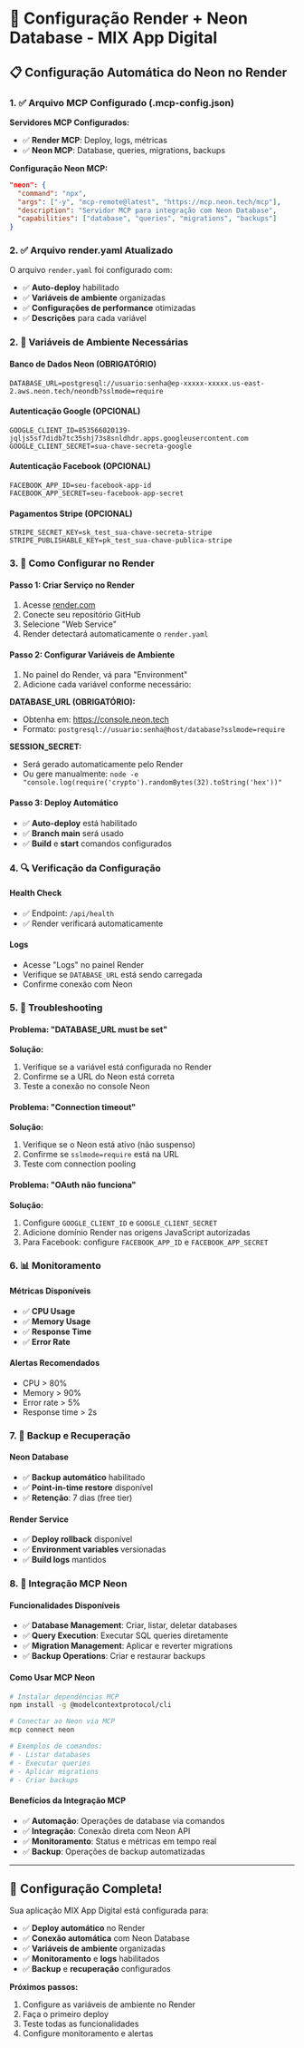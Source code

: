 # 🚀 Configuração Render + Neon Database - MIX App Digital

## 📋 Configuração Automática do Neon no Render

### 1. ✅ Arquivo MCP Configurado (.mcp-config.json)

**Servidores MCP Configurados:**
- ✅ **Render MCP**: Deploy, logs, métricas
- ✅ **Neon MCP**: Database, queries, migrations, backups

**Configuração Neon MCP:**
```json
"neon": {
  "command": "npx",
  "args": ["-y", "mcp-remote@latest", "https://mcp.neon.tech/mcp"],
  "description": "Servidor MCP para integração com Neon Database",
  "capabilities": ["database", "queries", "migrations", "backups"]
}
```

### 2. ✅ Arquivo render.yaml Atualizado

O arquivo `render.yaml` foi configurado com:
- ✅ **Auto-deploy** habilitado
- ✅ **Variáveis de ambiente** organizadas
- ✅ **Configurações de performance** otimizadas
- ✅ **Descrições** para cada variável

### 2. 🔧 Variáveis de Ambiente Necessárias

#### Banco de Dados Neon (OBRIGATÓRIO)
```env
DATABASE_URL=postgresql://usuario:senha@ep-xxxxx-xxxxx.us-east-2.aws.neon.tech/neondb?sslmode=require
```

#### Autenticação Google (OPCIONAL)
```env
GOOGLE_CLIENT_ID=853566020139-jqljs5sf7didb7tc35shj73s8snldhdr.apps.googleusercontent.com
GOOGLE_CLIENT_SECRET=sua-chave-secreta-google
```

#### Autenticação Facebook (OPCIONAL)
```env
FACEBOOK_APP_ID=seu-facebook-app-id
FACEBOOK_APP_SECRET=seu-facebook-app-secret
```

#### Pagamentos Stripe (OPCIONAL)
```env
STRIPE_SECRET_KEY=sk_test_sua-chave-secreta-stripe
STRIPE_PUBLISHABLE_KEY=pk_test_sua-chave-publica-stripe
```

### 3. 🎯 Como Configurar no Render

#### Passo 1: Criar Serviço no Render
1. Acesse [render.com](https://render.com)
2. Conecte seu repositório GitHub
3. Selecione "Web Service"
4. Render detectará automaticamente o `render.yaml`

#### Passo 2: Configurar Variáveis de Ambiente
1. No painel do Render, vá para "Environment"
2. Adicione cada variável conforme necessário:

**DATABASE_URL (OBRIGATÓRIO):**
- Obtenha em: https://console.neon.tech
- Formato: `postgresql://usuario:senha@host/database?sslmode=require`

**SESSION_SECRET:**
- Será gerado automaticamente pelo Render
- Ou gere manualmente: `node -e "console.log(require('crypto').randomBytes(32).toString('hex'))"`

#### Passo 3: Deploy Automático
- ✅ **Auto-deploy** está habilitado
- ✅ **Branch main** será usado
- ✅ **Build** e **start** comandos configurados

### 4. 🔍 Verificação da Configuração

#### Health Check
- ✅ Endpoint: `/api/health`
- ✅ Render verificará automaticamente

#### Logs
- Acesse "Logs" no painel Render
- Verifique se `DATABASE_URL` está sendo carregada
- Confirme conexão com Neon

### 5. 🚨 Troubleshooting

#### Problema: "DATABASE_URL must be set"
**Solução:**
1. Verifique se a variável está configurada no Render
2. Confirme se a URL do Neon está correta
3. Teste a conexão no console Neon

#### Problema: "Connection timeout"
**Solução:**
1. Verifique se o Neon está ativo (não suspenso)
2. Confirme se `sslmode=require` está na URL
3. Teste com connection pooling

#### Problema: "OAuth não funciona"
**Solução:**
1. Configure `GOOGLE_CLIENT_ID` e `GOOGLE_CLIENT_SECRET`
2. Adicione domínio Render nas origens JavaScript autorizadas
3. Para Facebook: configure `FACEBOOK_APP_ID` e `FACEBOOK_APP_SECRET`

### 6. 📊 Monitoramento

#### Métricas Disponíveis
- ✅ **CPU Usage**
- ✅ **Memory Usage**
- ✅ **Response Time**
- ✅ **Error Rate**

#### Alertas Recomendados
- CPU > 80%
- Memory > 90%
- Error rate > 5%
- Response time > 2s

### 7. 🔄 Backup e Recuperação

#### Neon Database
- ✅ **Backup automático** habilitado
- ✅ **Point-in-time restore** disponível
- ✅ **Retenção**: 7 dias (free tier)

#### Render Service
- ✅ **Deploy rollback** disponível
- ✅ **Environment variables** versionadas
- ✅ **Build logs** mantidos

### 8. 🤖 Integração MCP Neon

#### Funcionalidades Disponíveis
- ✅ **Database Management**: Criar, listar, deletar databases
- ✅ **Query Execution**: Executar SQL queries diretamente
- ✅ **Migration Management**: Aplicar e reverter migrations
- ✅ **Backup Operations**: Criar e restaurar backups

#### Como Usar MCP Neon
```bash
# Instalar dependências MCP
npm install -g @modelcontextprotocol/cli

# Conectar ao Neon via MCP
mcp connect neon

# Exemplos de comandos:
# - Listar databases
# - Executar queries
# - Aplicar migrations
# - Criar backups
```

#### Benefícios da Integração MCP
- ✅ **Automação**: Operações de database via comandos
- ✅ **Integração**: Conexão direta com Neon API
- ✅ **Monitoramento**: Status e métricas em tempo real
- ✅ **Backup**: Operações de backup automatizadas

---

## 🎉 Configuração Completa!

Sua aplicação MIX App Digital está configurada para:
- ✅ **Deploy automático** no Render
- ✅ **Conexão automática** com Neon Database
- ✅ **Variáveis de ambiente** organizadas
- ✅ **Monitoramento** e **logs** habilitados
- ✅ **Backup** e **recuperação** configurados

**Próximos passos:**
1. Configure as variáveis de ambiente no Render
2. Faça o primeiro deploy
3. Teste todas as funcionalidades
4. Configure monitoramento e alertas
